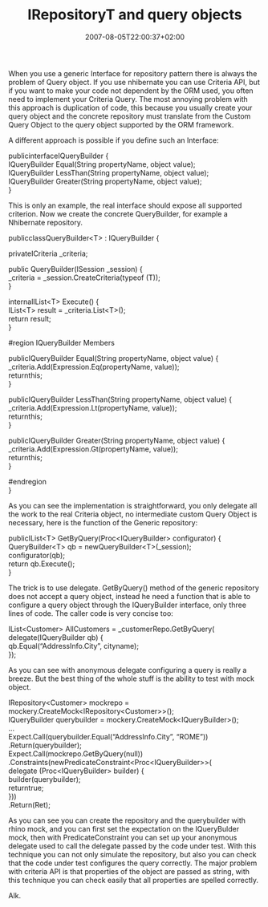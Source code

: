 ﻿---
title: "IRepositoryT and query objects"
description: ""
date: 2007-08-05T22:00:37+02:00
draft: false
tags: [NET framework]
categories: [NET framework]
---
When you use a generic Interface for repository pattern there is always the problem of Query object. If you use nhibernate you can use Criteria API, but if you want to make your code not dependent by the ORM used, you often need to implement your Criteria Query. The most annoying problem with this approach is duplication of code, this because  you usually create your query object and the concrete repository must translate from the Custom Query Object to the query object supported by the ORM framework.

A different approach is possible if you define such an Interface:

publicinterfaceIQueryBuilder  {  
IQueryBuilder  Equal(String  propertyName,  object  value);  
IQueryBuilder  LessThan(String  propertyName,  object  value);  
IQueryBuilder  Greater(String  propertyName,  object  value);  
}

This is only an example, the real interface should expose all supported criterion. Now we create the concrete QueryBuilder, for example a Nhibernate repository.

publicclassQueryBuilder&lt;T&gt;  :  IQueryBuilder  {  
  
privateICriteria  \_criteria;  
  
public  QueryBuilder(ISession  \_session)  {  
        \_criteria  =  \_session.CreateCriteria(typeof  (T));  
  }  
  
internalIList&lt;T&gt;  Execute()  {  
IList&lt;T&gt;  result  =  \_criteria.List&lt;T&gt;();  
return  result;  
  }  
  
  #region  IQueryBuilder  Members  
  
publicIQueryBuilder  Equal(String  propertyName,  object  value)  {  
        \_criteria.Add(Expression.Eq(propertyName,  value));  
returnthis;  
  }  
  
publicIQueryBuilder  LessThan(String  propertyName,  object  value)  {  
        \_criteria.Add(Expression.Lt(propertyName,  value));  
returnthis;  
  }  
  
publicIQueryBuilder  Greater(String  propertyName,  object  value)  {  
        \_criteria.Add(Expression.Gt(propertyName,  value));  
returnthis;  
  }  
  
  #endregion  
}

As you can see the implementation is straightforward, you only delegate all the work to the real Criteria object, no intermediate custom Query Object is necessary, here is the function of the Generic repository:

publicIList&lt;T&gt;  GetByQuery(Proc&lt;IQueryBuilder&gt;  configurator)  {  
QueryBuilder&lt;T&gt;  qb  =  newQueryBuilder&lt;T&gt;(\_session);  
  configurator(qb);  
return  qb.Execute();  
}

The trick is to use delegate. GetByQuery() method of the generic repository does not accept a query object, instead he need a function that is able to configure a query object through the IQueryBuilder interface, only three lines of code. The caller code is very concise too:

IList&lt;Customer&gt;  AllCustomers  =  \_customerRepo.GetByQuery(  
delegate(IQueryBuilder  qb)  {  
        qb.Equal(“AddressInfo.City”,  cityname);  
  });

As you can see with anonymous delegate configuring a query is really a breeze. But the best thing of the whole stuff is the ability to test with mock object.

IRepository&lt;Customer&gt;  mockrepo  =  mockery.CreateMock&lt;IRepository&lt;Customer&gt;&gt;();  
IQueryBuilder  querybuilder  =  mockery.CreateMock&lt;IQueryBuilder&gt;();  
…  
Expect.Call(querybuilder.Equal(“AddressInfo.City”,  “ROME”))  
 .Return(querybuilder);  
Expect.Call(mockrepo.GetByQuery(null))  
 .Constraints(newPredicateConstraint&lt;Proc&lt;IQueryBuilder&gt;&gt;(  
delegate    (Proc&lt;IQueryBuilder&gt;  builder)  {  
        builder(querybuilder);  
returntrue;  
  }))  
 .Return(Ret);

As you can see you can create the repository and the querybuilder with rhino mock, and you can first set the expectation on the IQueryBulder mock, then with PredicateConstraint you can set up your anonymous delegate used to call the delegate passed by the code under test. With this technique you can not only simulate the repository, but also you can check that the code under test configures the query correctly. The major problem with criteria API is that properties of the object are passed as string, with this technique you can check easily that all properties are spelled correctly.

Alk.
